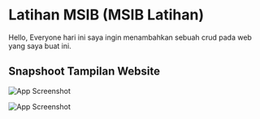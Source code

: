 # Latihan MSIB (MSIB Latihan)

Hello, Everyone hari ini saya ingin menambahkan sebuah crud pada web yang saya buat ini. 


## Snapshoot Tampilan Website

![App Screenshot](https://cdn.discordapp.com/attachments/1012044230836879401/1150136140930748446/image.png)

![App Screenshot](https://cdn.discordapp.com/attachments/1012044230836879401/1150136158148378635/image.png)


